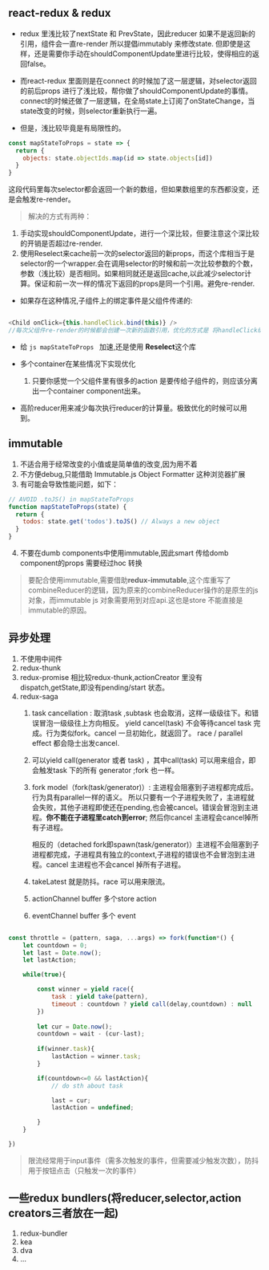 ## react-redux & redux
* redux 里浅比较了nextState 和 PrevState，因此reducer 如果不是返回新的引用，组件会一直re-render
所以提倡immutably 来修改state. 但即使是这样，还是需要你手动在shouldComponentUpdate里进行比较，使得相应的返回false。

* 而react-redux 里面则是在connect 的时候加了这一层逻辑，对selector返回的前后props 进行了浅比较，帮你做了shouldComponentUpdate的事情。
connect的时候还做了一层逻辑，在全局state上订阅了onStateChange，当state改变的时候，则selector重新执行一遍。


* 但是，浅比较毕竟是有局限性的。
```javascript
const mapStateToProps = state => {
  return {
    objects: state.objectIds.map(id => state.objects[id])
  }
}
```
这段代码里每次selector都会返回一个新的数组，但如果数组里的东西都没变，还是会触发re-render。

> 解决的方式有两种：
1. 手动实现shouldComponentUpdate，进行一个深比较，但要注意这个深比较的开销是否超过re-render.
2. 使用Reselect来cache前一次的selector返回的新props，而这个库相当于是selector的一个wrapper.会在调用selector的时候和前一次比较参数的个数，参数（浅比较）是否相同。如果相同就还是返回cache,以此减少selector计算。保证和前一次一样的情况下返回的props是同一个引用。避免re-render.

* 如果存在这种情况,子组件上的绑定事件是父组件传递的:
```javascript

<Child onClick={this.handleClick.bind(this)} />
//每次父组件re-render的时候都会创建一次新的函数引用，优化的方式是 将handleClick绑定在constructor里

```


* 给 ```js mapStateToProps ``` 加速,还是使用 **Reselect**这个库


* 多个container在某些情况下实现优化
    1. 只要你感觉一个父组件里有很多的action 是要传给子组件的，则应该分离出一个container component出来。

* 高阶reducer用来减少每次执行reducer的计算量。极致优化的时候可以用到。






## immutable
1. 不适合用于经常改变的小值或是简单值的改变,因为用不着
2. 不方便debug,只能借助 Immutable.js Object Formatter 这种浏览器扩展
3. 有可能会导致性能问题，如下：
```javascript
// AVOID .toJS() in mapStateToProps
function mapStateToProps(state) {
  return {
    todos: state.get('todos').toJS() // Always a new object
  }
}
```
4. 不要在dumb components中使用immutable,因此smart 传给domb component的props 需要经过hoc 转换

> 要配合使用immutable,需要借助**redux-immutable**,这个库重写了combineReducer的逻辑，因为原来的combineReducer操作的是原生的js对象，而immutable js 对象需要用到对应api.这也是store 不能直接是immutable的原因。



## 异步处理
1. 不使用中间件
2. redux-thunk
3. redux-promise
    相比较redux-thunk,actionCreator 里没有dispatch,getState,即没有pending/start 状态。
4. redux-saga
    1. task cancellation : 取消task ,subtask 也会取消，这样一级级往下。和错误冒泡一级级往上方向相反。
       yield cancel(task) 不会等待cancel task 完成。行为类似fork。cancel 一旦初始化，就返回了。
       race / parallel effect 都会隐士出发cancel.

    2. 可以yield call(generator 或者 task) ，其中call(task) 可以用来组合，即会触发task 下的所有        generator ;fork 也一样。

    3. fork model（fork(task/generator)）: 主进程会阻塞到子进程都完成后。行为具有parallel一样的语义。
       所以只要有一个子进程失败了，主进程就会失败，其他子进程即使还在pending,也会被cancel。错误会冒泡到主进程。**你不能在子进程里catch到error**;
       然后你cancel 主进程会cancel掉所有子进程。

       相反的（detached fork即spawn(task/generator)）主进程不会阻塞到子进程都完成，子进程具有独立的context,子进程的错误也不会冒泡到主进程。cancel 主进程也不会cancel 掉所有子进程。

    4. takeLatest 就是防抖。race 可以用来限流。

    5. actionChannel buffer 多个store action
    6. eventChannel buffer 多个 event




```javascript

const throttle = (pattern, saga, ...args) => fork(function*() {
    let countdown = 0;
    let last = Date.now();
    let lastAction;

    while(true){

        const winner = yield race({
            task : yield take(pattern),
            timeout : countdown ? yield call(delay,countdown) : null
        })
        
        let cur = Date.now();
        countdown = wait - (cur-last);
        
        if(winner.task){
            lastAction = winner.task;
        }

        if(countdown<=0 && lastAction){
            // do sth about task

            last = cur;
            lastAction = undefined;

        }
    }

})

```
  >限流经常用于input事件（需多次触发的事件，但需要减少触发次数），防抖用于按钮点击（只触发一次的事件）




## 一些redux bundlers(将reducer,selector,action creators三者放在一起)
1. redux-bundler
2. kea
3. dva
4. ...



   



















